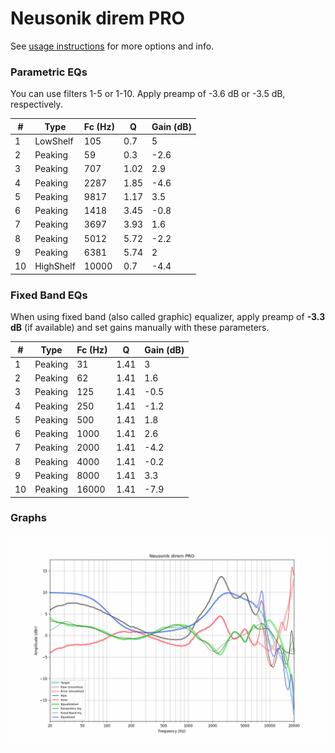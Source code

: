 # Neusonik direm PRO
See [usage instructions](https://github.com/jaakkopasanen/AutoEq#usage) for more options and info.

### Parametric EQs
You can use filters 1-5 or 1-10. Apply preamp of -3.6 dB or -3.5 dB, respectively.

|   # | Type      |   Fc (Hz) |    Q |   Gain (dB) |
|-----|-----------|-----------|------|-------------|
|   1 | LowShelf  |       105 | 0.7  |         5   |
|   2 | Peaking   |        59 | 0.3  |        -2.6 |
|   3 | Peaking   |       707 | 1.02 |         2.9 |
|   4 | Peaking   |      2287 | 1.85 |        -4.6 |
|   5 | Peaking   |      9817 | 1.17 |         3.5 |
|   6 | Peaking   |      1418 | 3.45 |        -0.8 |
|   7 | Peaking   |      3697 | 3.93 |         1.6 |
|   8 | Peaking   |      5012 | 5.72 |        -2.2 |
|   9 | Peaking   |      6381 | 5.74 |         2   |
|  10 | HighShelf |     10000 | 0.7  |        -4.4 |

### Fixed Band EQs
When using fixed band (also called graphic) equalizer, apply preamp of **-3.3 dB** (if available) and set gains manually with these parameters.

|   # | Type    |   Fc (Hz) |    Q |   Gain (dB) |
|-----|---------|-----------|------|-------------|
|   1 | Peaking |        31 | 1.41 |         3   |
|   2 | Peaking |        62 | 1.41 |         1.6 |
|   3 | Peaking |       125 | 1.41 |        -0.5 |
|   4 | Peaking |       250 | 1.41 |        -1.2 |
|   5 | Peaking |       500 | 1.41 |         1.8 |
|   6 | Peaking |      1000 | 1.41 |         2.6 |
|   7 | Peaking |      2000 | 1.41 |        -4.2 |
|   8 | Peaking |      4000 | 1.41 |        -0.2 |
|   9 | Peaking |      8000 | 1.41 |         3.3 |
|  10 | Peaking |     16000 | 1.41 |        -7.9 |

### Graphs
![](./Neusonik%20direm%20PRO.png)
